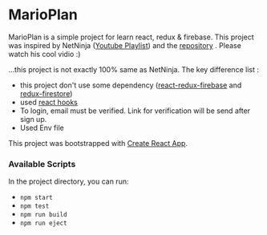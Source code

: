 
# MarioPlan
MarioPlan is a simple project for learn react, redux & firebase. 
This project was inspired by NetNinja ([Youtube Playlist](https://www.youtube.com/playlist?list=PL4cUxeGkcC9iWstfXntcj8f-dFZ4UtlN3)) and the [repository](https://github.com/iamshaunjp/React-Redux-Firebase-App) . 
Please watch his cool vidio :)

...this project is not exactly 100% same as NetNinja. The key difference list :
 - this project don't use some dependency ([react-redux-firebase](https://github.com/prescottprue/react-redux-firebase) and [redux-firestore](https://github.com/prescottprue/redux-firestore))
 - used [react hooks](https://reactjs.org/docs/hooks-intro.html) 
 - To login, email must be verified. Link for verification will be send after sign up.
 - Used Env file

This project was bootstrapped with [Create React App](https://github.com/facebook/create-react-app).

### Available Scripts
In the project directory, you can run:

 - `npm start`
 - `npm test`
 - `npm run build`
 - `npm run eject`
